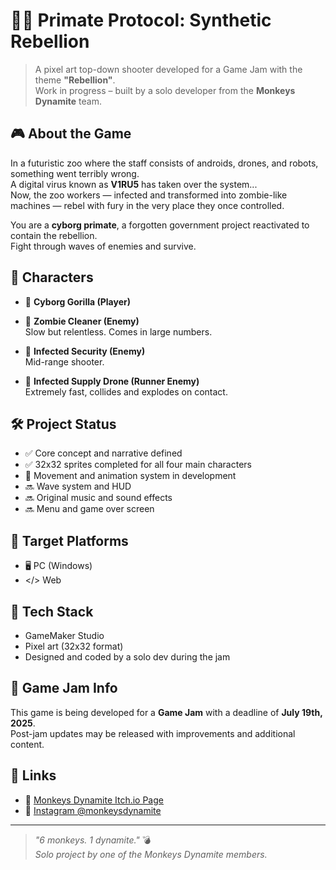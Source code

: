 # 🧠💥 Primate Protocol: Synthetic Rebellion

> A pixel art top-down shooter developed for a Game Jam with the theme **"Rebellion"**.  
> Work in progress – built by a solo developer from the **Monkeys Dynamite** team.

## 🎮 About the Game

In a futuristic zoo where the staff consists of androids, drones, and robots, something went terribly wrong.  
A digital virus known as **V1RU5** has taken over the system...  
Now, the zoo workers — infected and transformed into zombie-like machines — rebel with fury in the very place they once controlled.

You are a **cyborg primate**, a forgotten government project reactivated to contain the rebellion.  
Fight through waves of enemies and survive.

## 🐒 Characters

- 🦍 **Cyborg Gorilla (Player)**  

- 🧹 **Zombie Cleaner (Enemy)**  
  Slow but relentless. Comes in large numbers.

- 🔫 **Infected Security (Enemy)**  
  Mid-range shooter.

- 🚁 **Infected Supply Drone (Runner Enemy)**  
  Extremely fast, collides and explodes on contact.

## 🛠️ Project Status

- ✅ Core concept and narrative defined  
- ✅ 32x32 sprites completed for all four main characters  
- 🔄 Movement and animation system in development  
- 🔜 Wave system and HUD  
- 🔜 Original music and sound effects  
- 🔜 Menu and game over screen  

## 🎯 Target Platforms

- 🖥️ PC (Windows)  
- </> Web

## 🎨 Tech Stack

- GameMaker Studio  
- Pixel art (32x32 format)  
- Designed and coded by a solo dev during the jam

## 🧪 Game Jam Info

This game is being developed for a **Game Jam** with a deadline of **July 19th, 2025**.  
Post-jam updates may be released with improvements and additional content.

## 📎 Links

- 🔗 [Monkeys Dynamite Itch.io Page](https://monkeys-dynamite.itch.io)  
- 📸 [Instagram @monkeysdynamite](https://www.instagram.com/monkeysdynamite/)

---

> _"6 monkeys. 1 dynamite."_ 💣  
> _Solo project by one of the Monkeys Dynamite members._
